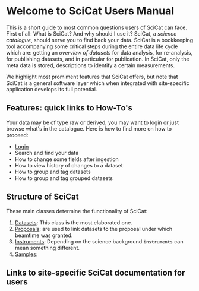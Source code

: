 # Welcome to SciCat Users Manual

This is a short guide to most common questions users of SciCat can face. First of all: What is SciCat? And why should I use it? SciCat, a _science catalogue_, should serve you to find back your data. SciCat is a bookkeeping tool accompanying some critical steps during the entire data life cycle which are: getting an *overview of datasets* for data analysis, for re-analysis, for publishing datasets, and in particular for publication. In SciCat, only the meta data is stored, descriptions to identify a certain measurements.

We highlight most promiment features that SciCat offers, but note that SciCat is a general software layer which when integrated with site-specific application develops its full potential.

## Features: quick links to How-To's

Your data may be of type raw or derived, you may want to login or just browse what's in the catalogue. Here is how to find more on how to proceed:

* [Login](login.md)
* Search and find your data
*   How to change some fields after ingestion
*   How to view history of changes to a dataset
*   How to group and tag datasets
*   How to group and tag grouped datasets


## Structure of SciCat

These main classes determine the functionality of SciCat: 

1. [Datasets](datasets.md): This class is the most elaborated one. 
2. [Proposals](proposals.md): are used to link datasets to the proposal under which beamtime was granted.
3. [Instruments](instruments.md): Depending on the science background `instruments` can mean something different.
4. [Samples](samples.md): 


## Links to site-specific SciCat documentation for users 

